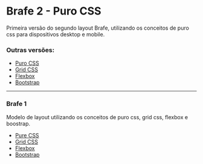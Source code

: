 # Brafe 2 - Puro CSS

Primeira versão do segundo layout Brafe, utilizando os conceitos de puro css para dispositivos desktop e mobile.

### Outras versões:

* [Puro CSS](https://github.com/taisesoares/brafe-2-pure-css)
* [Grid CSS](https://github.com/taisesoares/brafe-2-pure-css)
* [Flexbox](https://github.com/taisesoares/brafe-2-flexbox)
* [Bootstrap](https://github.com/taisesoares/brafe-2-bootstrap)


<hr>

### Brafe 1

Modelo de layout utilizando os conceitos de puro css, grid css, flexbox e boostrap.

* [Pure CSS](https://github.com/taisesoares/brafe-pure-css)
* [Grid CSS](https://github.com/taisesoares/brafe-grid-css)
* [Flexbox](https://github.com/taisesoares/brafe-flexbox)
* [Bootstrap](https://github.com/taisesoares/brafe-bootstrap)
